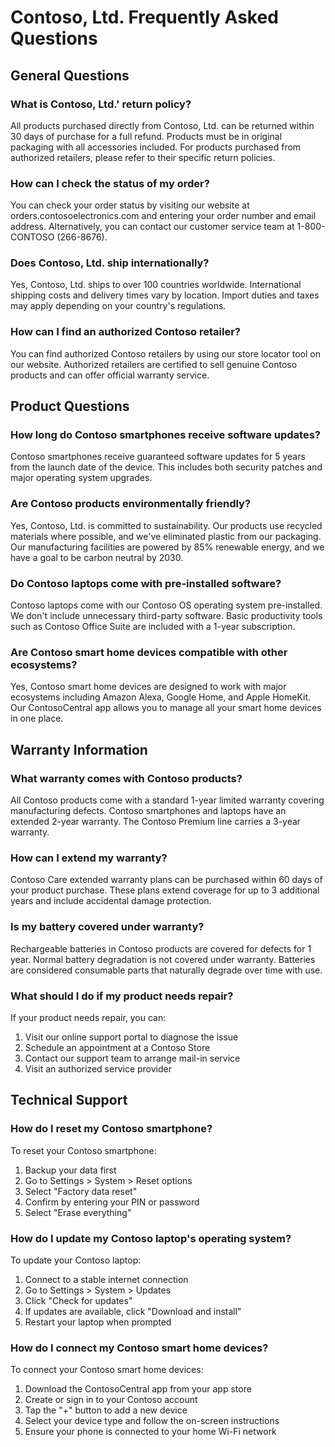 # Contoso, Ltd. Frequently Asked Questions

## General Questions

### What is Contoso, Ltd.' return policy?
All products purchased directly from Contoso, Ltd. can be returned within 30 days of purchase for a full refund. Products must be in original packaging with all accessories included. For products purchased from authorized retailers, please refer to their specific return policies.

### How can I check the status of my order?
You can check your order status by visiting our website at orders.contosoelectronics.com and entering your order number and email address. Alternatively, you can contact our customer service team at 1-800-CONTOSO (266-8676).

### Does Contoso, Ltd. ship internationally?
Yes, Contoso, Ltd. ships to over 100 countries worldwide. International shipping costs and delivery times vary by location. Import duties and taxes may apply depending on your country's regulations.

### How can I find an authorized Contoso retailer?
You can find authorized Contoso retailers by using our store locator tool on our website. Authorized retailers are certified to sell genuine Contoso products and can offer official warranty service.

## Product Questions

### How long do Contoso smartphones receive software updates?
Contoso smartphones receive guaranteed software updates for 5 years from the launch date of the device. This includes both security patches and major operating system upgrades.

### Are Contoso products environmentally friendly?
Yes, Contoso, Ltd. is committed to sustainability. Our products use recycled materials where possible, and we've eliminated plastic from our packaging. Our manufacturing facilities are powered by 85% renewable energy, and we have a goal to be carbon neutral by 2030.

### Do Contoso laptops come with pre-installed software?
Contoso laptops come with our Contoso OS operating system pre-installed. We don't include unnecessary third-party software. Basic productivity tools such as Contoso Office Suite are included with a 1-year subscription.

### Are Contoso smart home devices compatible with other ecosystems?
Yes, Contoso smart home devices are designed to work with major ecosystems including Amazon Alexa, Google Home, and Apple HomeKit. Our ContosoCentral app allows you to manage all your smart home devices in one place.

## Warranty Information

### What warranty comes with Contoso products?
All Contoso products come with a standard 1-year limited warranty covering manufacturing defects. Contoso smartphones and laptops have an extended 2-year warranty. The Contoso Premium line carries a 3-year warranty.

### How can I extend my warranty?
Contoso Care extended warranty plans can be purchased within 60 days of your product purchase. These plans extend coverage for up to 3 additional years and include accidental damage protection.

### Is my battery covered under warranty?
Rechargeable batteries in Contoso products are covered for defects for 1 year. Normal battery degradation is not covered under warranty. Batteries are considered consumable parts that naturally degrade over time with use.

### What should I do if my product needs repair?
If your product needs repair, you can:
1. Visit our online support portal to diagnose the issue
2. Schedule an appointment at a Contoso Store
3. Contact our support team to arrange mail-in service
4. Visit an authorized service provider

## Technical Support

### How do I reset my Contoso smartphone?
To reset your Contoso smartphone:
1. Backup your data first
2. Go to Settings > System > Reset options
3. Select "Factory data reset"
4. Confirm by entering your PIN or password
5. Select "Erase everything"

### How do I update my Contoso laptop's operating system?
To update your Contoso laptop:
1. Connect to a stable internet connection
2. Go to Settings > System > Updates
3. Click "Check for updates"
4. If updates are available, click "Download and install"
5. Restart your laptop when prompted

### How do I connect my Contoso smart home devices?
To connect your Contoso smart home devices:
1. Download the ContosoCentral app from your app store
2. Create or sign in to your Contoso account
3. Tap the "+" button to add a new device
4. Select your device type and follow the on-screen instructions
5. Ensure your phone is connected to your home Wi-Fi network
